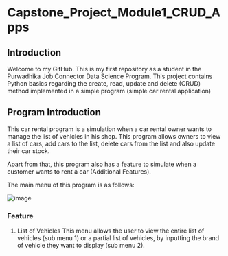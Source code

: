 # Capstone_Project_Module1_CRUD_Apps
## Introduction
Welcome to my GitHub. This is my first repository as a student in the Purwadhika Job Connector Data Science Program. This project contains Python basics regarding the create, read, update and delete (CRUD) method implemented in a simple program (simple car rental application)
## Program Introduction
This car rental program is a simulation when a car rental owner wants to manage the list of vehicles in his shop. This program allows owners to view a list of cars, add cars to the list, delete cars from the list and also update their car stock.

Apart from that, this program also has a feature to simulate when a customer wants to rent a car (Additional Features).

The main menu of this program is as follows:

![image](https://github.com/AbyatarFL/Capstone_Project_CRUD_Apps/assets/109770559/90c578e9-14b4-4a43-a967-a5c96fa1db3a)

### Feature
1. List of Vehicles
   This menu allows the user to view the entire list of vehicles (sub menu 1) or a partial list of vehicles, by inputting the brand of vehicle they want to display (sub menu 2).

